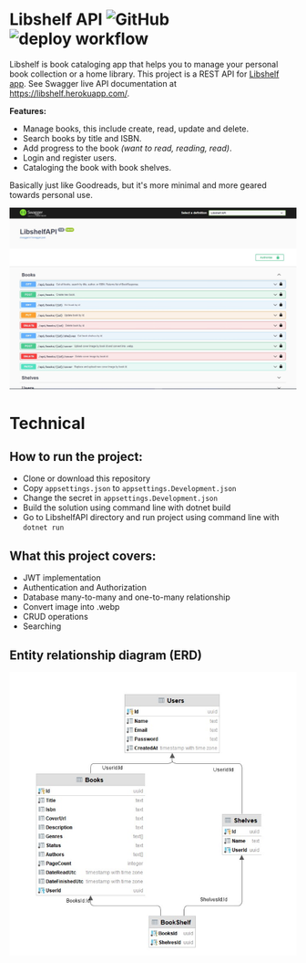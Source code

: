 # Libshelf API ![GitHub](https://img.shields.io/github/license/atticdev/LibshelfAPI) ![deploy workflow](https://github.com/atticdev/LibshelfAPI/actions/workflows/deploy-heroku.yml/badge.svg)
Libshelf is book cataloging app that helps you to manage your personal book collection or a home library. This project is a REST API for [Libshelf app](https://github.com/atticdev/libshelf_app). See Swagger live API documentation at https://libshelf.herokuapp.com/.

**Features:**
- Manage books, this include create, read, update and delete.
- Search books by title and ISBN.
- Add progress to the book _(want to read, reading, read)_.
- Login and register users.
- Cataloging the book with book shelves.

Basically just like Goodreads, but it's more minimal and more geared towards personal use.

![swagger-demo](/resources/swagger-demo.jpg)

# Technical
## How to run the project:
- Clone or download this repository
- Copy `appsettings.json` to `appsettings.Development.json`
- Change the secret in `appsettings.Development.json`
- Build the solution using command line with dotnet build
- Go to LibshelfAPI directory and run project using command line with `dotnet run`

## What this project covers:
- JWT implementation
- Authentication and Authorization
- Database many-to-many and one-to-many relationship
- Convert image into .webp
- CRUD operations
- Searching

## Entity relationship diagram (ERD)
![erd](/resources/erd.jpg)
